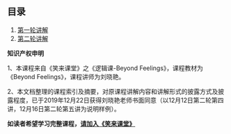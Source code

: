 
## 目录

1. [第一轮讲解](beyond-feelings-round1.md)
2. [第二轮讲解](beyond-feelings-round1.md)

**知识产权申明**

1、本课程来自《笑来课堂》之《逻辑课-Beyond Feelings》，课程教材为《Beyond Feelings》，课程讲师为刘晓艳。

2、本文档整理的课程索引及摘要，对原课程讲解内容和讲解形式的披露方式及披露程度，已于2019年12月22日获得刘晓艳老师书面同意（以12月12日第二轮第四讲，12月16日第二轮第五讲为说明样例）。

**如读者希望学习完整课程，[请加入《笑来课堂》](xiaolai-class.md)**

